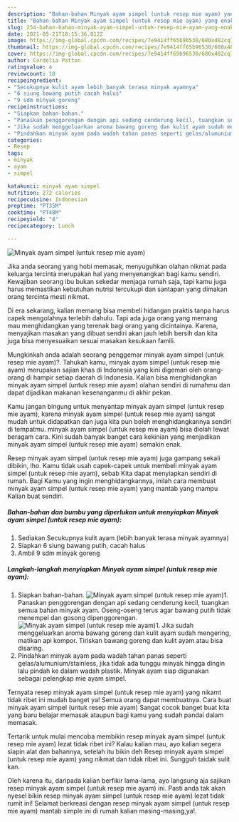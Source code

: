 ```yaml
---
description: "Bahan-bahan Minyak ayam simpel (untuk resep mie ayam) yang enak dan Mudah Dibuat"
title: "Bahan-bahan Minyak ayam simpel (untuk resep mie ayam) yang enak dan Mudah Dibuat"
slug: 254-bahan-bahan-minyak-ayam-simpel-untuk-resep-mie-ayam-yang-enak-dan-mudah-dibuat
date: 2021-05-21T18:15:36.812Z
image: https://img-global.cpcdn.com/recipes/7e9414ff65b96530/680x482cq70/minyak-ayam-simpel-untuk-resep-mie-ayam-foto-resep-utama.jpg
thumbnail: https://img-global.cpcdn.com/recipes/7e9414ff65b96530/680x482cq70/minyak-ayam-simpel-untuk-resep-mie-ayam-foto-resep-utama.jpg
cover: https://img-global.cpcdn.com/recipes/7e9414ff65b96530/680x482cq70/minyak-ayam-simpel-untuk-resep-mie-ayam-foto-resep-utama.jpg
author: Cordelia Patton
ratingvalue: 4
reviewcount: 10
recipeingredient:
- "Secukupnya kulit ayam lebih banyak terasa minyak ayamnya"
- "6 siung bawang putih cacah halus"
- "9 sdm minyak goreng"
recipeinstructions:
- "Siapkan bahan-bahan."
- "Panaskan penggorengan dengan api sedang cenderung kecil, tuangkan semua bahan minyak ayam. Oseng-oseng terus agar bawang putih tidak menempel dan gosong dipenggorengan."
- "Jika sudah menggeluarkan aroma bawang goreng dan kulit ayam sudah mengering, matikan api kompor. Tiriskan bawang goreng dan kulit ayam atau bisa disaring."
- "Pindahkan minyak ayam pada wadah tahan panas seperti gelas/alumunium/stainless, jika tidak ada tunggu minyak hingga dingin lalu pindah ke dalam wadah plastik. Minyak ayam siap digunakan sebagai pelengkap mie ayam simpel."
categories:
- Resep
tags:
- minyak
- ayam
- simpel

katakunci: minyak ayam simpel 
nutrition: 272 calories
recipecuisine: Indonesian
preptime: "PT35M"
cooktime: "PT48M"
recipeyield: "4"
recipecategory: Lunch

---
```



![Minyak ayam simpel (untuk resep mie ayam)](https://img-global.cpcdn.com/recipes/7e9414ff65b96530/680x482cq70/minyak-ayam-simpel-untuk-resep-mie-ayam-foto-resep-utama.jpg)

Jika anda seorang yang hobi memasak, menyuguhkan olahan nikmat pada keluarga tercinta merupakan hal yang menyenangkan bagi kamu sendiri. Kewajiban seorang ibu bukan sekedar menjaga rumah saja, tapi kamu juga harus memastikan kebutuhan nutrisi tercukupi dan santapan yang dimakan orang tercinta mesti nikmat.

Di era  sekarang, kalian memang bisa membeli hidangan praktis tanpa harus capek mengolahnya terlebih dahulu. Tapi ada juga orang yang memang mau menghidangkan yang terenak bagi orang yang dicintainya. Karena, menyajikan masakan yang dibuat sendiri akan jauh lebih bersih dan kita juga bisa menyesuaikan sesuai masakan kesukaan famili. 



Mungkinkah anda adalah seorang penggemar minyak ayam simpel (untuk resep mie ayam)?. Tahukah kamu, minyak ayam simpel (untuk resep mie ayam) merupakan sajian khas di Indonesia yang kini digemari oleh orang-orang di hampir setiap daerah di Indonesia. Kalian bisa menghidangkan minyak ayam simpel (untuk resep mie ayam) olahan sendiri di rumahmu dan dapat dijadikan makanan kesenanganmu di akhir pekan.

Kamu jangan bingung untuk menyantap minyak ayam simpel (untuk resep mie ayam), karena minyak ayam simpel (untuk resep mie ayam) sangat mudah untuk didapatkan dan juga kita pun boleh menghidangkannya sendiri di tempatmu. minyak ayam simpel (untuk resep mie ayam) bisa diolah lewat beragam cara. Kini sudah banyak banget cara kekinian yang menjadikan minyak ayam simpel (untuk resep mie ayam) semakin enak.

Resep minyak ayam simpel (untuk resep mie ayam) juga gampang sekali dibikin, lho. Kamu tidak usah capek-capek untuk membeli minyak ayam simpel (untuk resep mie ayam), sebab Kita dapat menyiapkan sendiri di rumah. Bagi Kamu yang ingin menghidangkannya, inilah cara membuat minyak ayam simpel (untuk resep mie ayam) yang mantab yang mampu Kalian buat sendiri.

<!--inarticleads1-->

##### Bahan-bahan dan bumbu yang diperlukan untuk menyiapkan Minyak ayam simpel (untuk resep mie ayam):

1. Sediakan Secukupnya kulit ayam (lebih banyak terasa minyak ayamnya)
1. Siapkan 6 siung bawang putih, cacah halus
1. Ambil 9 sdm minyak goreng




<!--inarticleads2-->

##### Langkah-langkah menyiapkan Minyak ayam simpel (untuk resep mie ayam):

1. Siapkan bahan-bahan.
<img src="https://img-global.cpcdn.com/steps/d97eec2fe9a5db1b/160x128cq70/minyak-ayam-simpel-untuk-resep-mie-ayam-langkah-memasak-1-foto.jpg" alt="Minyak ayam simpel (untuk resep mie ayam)">1. Panaskan penggorengan dengan api sedang cenderung kecil, tuangkan semua bahan minyak ayam. Oseng-oseng terus agar bawang putih tidak menempel dan gosong dipenggorengan.
<img src="https://img-global.cpcdn.com/steps/7db2a3c06e32b713/160x128cq70/minyak-ayam-simpel-untuk-resep-mie-ayam-langkah-memasak-2-foto.jpg" alt="Minyak ayam simpel (untuk resep mie ayam)">1. Jika sudah menggeluarkan aroma bawang goreng dan kulit ayam sudah mengering, matikan api kompor. Tiriskan bawang goreng dan kulit ayam atau bisa disaring.
1. Pindahkan minyak ayam pada wadah tahan panas seperti gelas/alumunium/stainless, jika tidak ada tunggu minyak hingga dingin lalu pindah ke dalam wadah plastik. Minyak ayam siap digunakan sebagai pelengkap mie ayam simpel.




Ternyata resep minyak ayam simpel (untuk resep mie ayam) yang nikamt tidak ribet ini mudah banget ya! Semua orang dapat membuatnya. Cara buat minyak ayam simpel (untuk resep mie ayam) Sangat cocok banget buat kita yang baru belajar memasak ataupun bagi kamu yang sudah pandai dalam memasak.

Tertarik untuk mulai mencoba membikin resep minyak ayam simpel (untuk resep mie ayam) lezat tidak ribet ini? Kalau kalian mau, ayo kalian segera siapin alat dan bahannya, setelah itu bikin deh Resep minyak ayam simpel (untuk resep mie ayam) yang nikmat dan tidak ribet ini. Sungguh taidak sulit kan. 

Oleh karena itu, daripada kalian berfikir lama-lama, ayo langsung aja sajikan resep minyak ayam simpel (untuk resep mie ayam) ini. Pasti anda tak akan nyesel bikin resep minyak ayam simpel (untuk resep mie ayam) lezat tidak rumit ini! Selamat berkreasi dengan resep minyak ayam simpel (untuk resep mie ayam) mantab simple ini di rumah kalian masing-masing,ya!.

